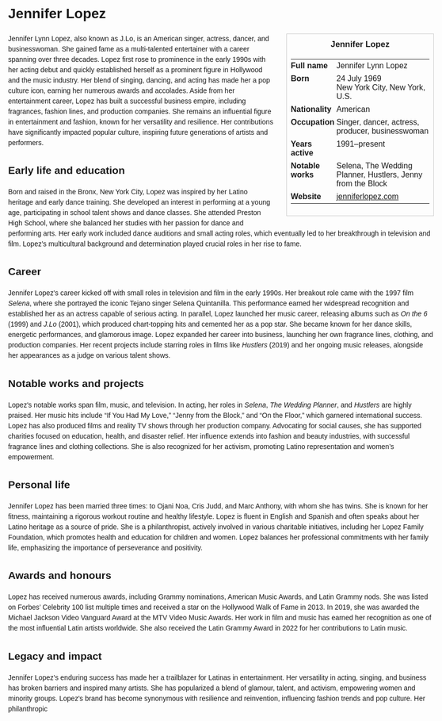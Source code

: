 <!DOCTYPE html>
<html>
<head>
  <title>Jennifer Lopez – Profile</title>
  <style>
    body { font-family: Arial, sans-serif; margin: 2rem auto; max-width: 960px; line-height: 1.5; }
    aside.infobox { float: right; width: 280px; margin: 0 0 1rem 1.5rem; border: 1px solid #ccc; padding: 0.5rem; font-size: 0.9rem; }
    aside.infobox h3 { text-align: center; margin-top: 0; }
    aside.infobox table { width: 100%; border-collapse: collapse; }
    aside.infobox td { padding: 0.25rem 0; vertical-align: top; }
    h1 { margin-top: 0; }
    footer.categories { font-size: 0.8rem; color: #555; border-top: 1px solid #ddd; padding-top: 0.5rem; margin-top: 2rem; }
  </style>
</head>
<body>
  <h1>Jennifer Lopez</h1>
  <aside class="infobox">
    <h3>Jennifer Lopez</h3>
    <table>
      <tr><td><strong>Full name</strong></td><td>Jennifer Lynn Lopez</td></tr>
      <tr><td><strong>Born</strong></td><td>24 July 1969<br>New York City, New York, U.S.</td></tr>
      <tr><td><strong>Nationality</strong></td><td>American</td></tr>
      <tr><td><strong>Occupation</strong></td><td>Singer, dancer, actress, producer, businesswoman</td></tr>
      <tr><td><strong>Years active</strong></td><td>1991–present</td></tr>
      <tr><td><strong>Notable works</strong></td><td>Selena, The Wedding Planner, Hustlers, Jenny from the Block</td></tr>
      <tr><td><strong>Website</strong></td><td><a href="https://www.jenniferlopez.com">jenniferlopez.com</a></td></tr>
    </table>
  </aside>
  <p>Jennifer Lynn Lopez, also known as J.Lo, is an American singer, actress, dancer, and businesswoman. She gained fame as a multi-talented entertainer with a career spanning over three decades. Lopez first rose to prominence in the early 1990s with her acting debut and quickly established herself as a prominent figure in Hollywood and the music industry. Her blend of singing, dancing, and acting has made her a pop culture icon, earning her numerous awards and accolades. Aside from her entertainment career, Lopez has built a successful business empire, including fragrances, fashion lines, and production companies. She remains an influential figure in entertainment and fashion, known for her versatility and resilience. Her contributions have significantly impacted popular culture, inspiring future generations of artists and performers.</p>

  <h2>Early life and education</h2>
  <p>Born and raised in the Bronx, New York City, Lopez was inspired by her Latino heritage and early dance training. She developed an interest in performing at a young age, participating in school talent shows and dance classes. She attended Preston High School, where she balanced her studies with her passion for dance and performing arts. Her early work included dance auditions and small acting roles, which eventually led to her breakthrough in television and film. Lopez’s multicultural background and determination played crucial roles in her rise to fame.</p>

  <h2>Career</h2>
  <p>Jennifer Lopez's career kicked off with small roles in television and film in the early 1990s. Her breakout role came with the 1997 film <i>Selena</i>, where she portrayed the iconic Tejano singer Selena Quintanilla. This performance earned her widespread recognition and established her as an actress capable of serious acting. In parallel, Lopez launched her music career, releasing albums such as <i>On the 6</i> (1999) and <i>J.Lo</i> (2001), which produced chart-topping hits and cemented her as a pop star. She became known for her dance skills, energetic performances, and glamorous image. Lopez expanded her career into business, launching her own fragrance lines, clothing, and production companies. Her recent projects include starring roles in films like <i>Hustlers</i> (2019) and her ongoing music releases, alongside her appearances as a judge on various talent shows.</p>

  <h2>Notable works and projects</h2>
  <p>Lopez's notable works span film, music, and television. In acting, her roles in <i>Selena</i>, <i>The Wedding Planner</i>, and <i>Hustlers</i> are highly praised. Her music hits include “If You Had My Love,” “Jenny from the Block,” and “On the Floor,” which garnered international success. Lopez has also produced films and reality TV shows through her production company. Advocating for social causes, she has supported charities focused on education, health, and disaster relief. Her influence extends into fashion and beauty industries, with successful fragrance lines and clothing collections. She is also recognized for her activism, promoting Latino representation and women’s empowerment.</p>

  <h2>Personal life</h2>
  <p>Jennifer Lopez has been married three times: to Ojani Noa, Cris Judd, and Marc Anthony, with whom she has twins. She is known for her fitness, maintaining a rigorous workout routine and healthy lifestyle. Lopez is fluent in English and Spanish and often speaks about her Latino heritage as a source of pride. She is a philanthropist, actively involved in various charitable initiatives, including her Lopez Family Foundation, which promotes health and education for children and women. Lopez balances her professional commitments with her family life, emphasizing the importance of perseverance and positivity.</p>

  <h2>Awards and honours</h2>
  <p>Lopez has received numerous awards, including Grammy nominations, American Music Awards, and Latin Grammy nods. She was listed on Forbes’ Celebrity 100 list multiple times and received a star on the Hollywood Walk of Fame in 2013. In 2019, she was awarded the Michael Jackson Video Vanguard Award at the MTV Video Music Awards. Her work in film and music has earned her recognition as one of the most influential Latin artists worldwide. She also received the Latin Grammy Award in 2022 for her contributions to Latin music.</p>

  <h2>Legacy and impact</h2>
  <p>Jennifer Lopez’s enduring success has made her a trailblazer for Latinas in entertainment. Her versatility in acting, singing, and business has broken barriers and inspired many artists. She has popularized a blend of glamour, talent, and activism, empowering women and minority groups. Lopez's brand has become synonymous with resilience and reinvention, influencing fashion trends and pop culture. Her philanthropic